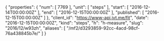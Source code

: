 {
  "properties": {
    "num": [
      7769
    ],
    "unit": [
      "steps"
    ],
    "start": [
      "2016-12-14T00:00:00Z"
    ],
    "end": [
      "2016-12-15T00:00:00Z"
    ],
    "published": [
      "2016-12-15T00:00:00Z"
    ]
  },
  "client_id": "https://www-api.jvt.me/fit",
  "date": "2016-12-15T00:00:00Z",
  "kind": "steps",
  "h": "h-measure",
  "slug": "2016/12/w93zh",
  "aliases": [
    "/mf2/d3293859-92cc-4acd-98cf-76a438845b7e/"
  ]
}
